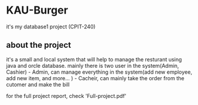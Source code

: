 # KAU-Burger
it's my database1 project (CPIT-240)

## about the project
it's a small and local system that will help to manage the resturant using java and orcle database.
mainly there is two user in the system(Admin, Cashier)
    - Admin, can manage everything in the system(add new employee, add new item, and more... )
    - Cacheir, can mainly take the order from the cutomer and make the bill


for the full project report, check 'Full-project.pdf'


